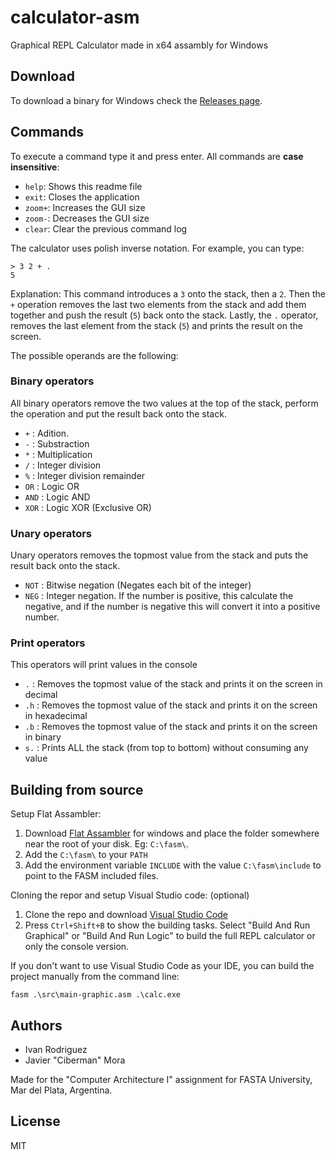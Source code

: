 # calculator-asm
Graphical REPL Calculator made in x64 assambly for Windows

## Download

To download a binary for Windows check the [Releases page](https://github.com/jhm-ciberman/calculator-asm/releases).

## Commands

To execute a command type it and press enter. All commands are **case insensitive**: 

- `help`: Shows this readme file
- `exit`: Closes the application
- `zoom+`: Increases the GUI size
- `zoom-`: Decreases the GUI size
- `clear`: Clear the previous command log

The calculator uses polish inverse notation. For example, you can type:

```
> 3 2 + .
5
```

Explanation: This command introduces a `3` onto the stack, then a `2`. Then the `+` operation removes the last 
two elements from the stack and add them together and push the result (`5`) back onto the stack. Lastly, 
the `.` operator, removes the last element from the stack (`5`) and prints the result on the screen.

The possible operands are the following:

### Binary operators
All binary operators remove the two values at the top of the stack, perform the operation and put the result back onto the stack.
- `+` : Adition.
- `-` : Substraction
- `*` : Multiplication
- `/` : Integer division
- `%` : Integer division remainder
- `OR` : Logic OR
- `AND` : Logic AND
- `XOR` : Logic XOR (Exclusive OR)

### Unary operators
Unary operators removes the topmost value from the stack and puts the result 
back onto the stack.
- `NOT` : Bitwise negation (Negates each bit of the integer)
- `NEG` : Integer negation. If the number is positive, this calculate the negative, and if the number is negative this will convert it into a positive number.

### Print operators
This operators will print values in the console
- `.` : Removes the topmost value of the stack and prints it on the screen in decimal
- `.h` : Removes the topmost value of the stack and prints it on the screen in hexadecimal
- `.b` : Removes the topmost value of the stack and prints it on the screen in binary
- `s.` : Prints ALL the stack (from top to bottom) without consuming any value

## Building from source

Setup Flat Assambler: 
1. Download [Flat Assambler](https://flatassembler.net/download.php) for windows and 
    place the folder somewhere near the root of your disk. Eg: `C:\fasm\`.
2. Add the `C:\fasm\` to your `PATH`
3. Add the environment variable `INCLUDE` with the value `C:\fasm\include` to point to the FASM included files.

Cloning the repor and setup Visual Studio code: (optional)

1. Clone the repo and download [Visual Studio Code](https://code.visualstudio.com/)
2. Press `Ctrl+Shift+B` to show the building tasks. Select "Build And Run Graphical" or "Build And Run Logic"
    to build the full REPL calculator or only the console version.

If you don't want to use Visual Studio Code as your IDE, you can build the project manually from the command line:

```
fasm .\src\main-graphic.asm .\calc.exe
```

## Authors

- Ivan Rodriguez
- Javier "Ciberman" Mora

Made for the "Computer Architecture I" assignment for FASTA University, Mar del Plata, Argentina.

## License 

MIT

